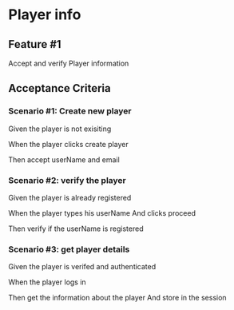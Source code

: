 # Player info

## Feature #1

Accept and verify Player information

## Acceptance Criteria

### Scenario #1: Create new player

  Given the player is not exisiting 

  When the player clicks create player

  Then accept userName and email

### Scenario #2: verify the player

  Given the player is already registered 

  When the player types his userName 
  And clicks proceed

  Then verify if the userName is registered

### Scenario #3: get player details

  Given the player is verifed and authenticated

  When the player logs in
  
  Then get the information about the player
  And store in the session
